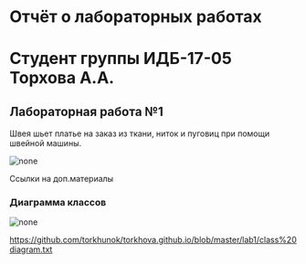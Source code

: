 # Отчёт о лабораторных работах
# Студент группы ИДБ-17-05 Торхова А.А.
## Лабораторная работа №1
Швея шьет платье на заказ из ткани, ниток и пуговиц при помощи швейной машины.

![none](https://github.com/torkhunok/torkhova.github.io/blob/master/lab1/model.png)

Ссылки на доп.материалы 

### Диаграмма классов
![none](https://github.com/torkhunok/torkhova.github.io/blob/master/lab1/class%20diagram.pn)

https://github.com/torkhunok/torkhova.github.io/blob/master/lab1/class%20diagram.txt
